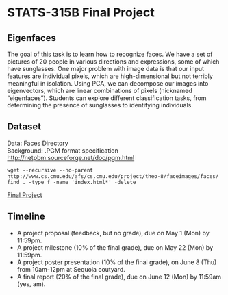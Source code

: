 # STATS-315B Final Project

## Eigenfaces
The goal of this task is to learn how to recognize faces. We have a set of pictures of 20 people in various directions and expressions, some of which have sunglasses. One major problem with image data is that our input features are individual pixels, which are high-dimensional but not terribly meaningful in isolation. Using PCA, we can decompose our images into eigenvectors, which are linear combinations of pixels (nicknamed “eigenfaces”). Students can explore different classification tasks, from determining the presence of sunglasses to identifying individuals.

## Dataset
Data: Faces Directory   
Background: .PGM format specification  
http://netpbm.sourceforge.net/doc/pgm.html
```
wget --recursive --no-parent http://www.cs.cmu.edu/afs/cs.cmu.edu/project/theo-8/faceimages/faces/
find . -type f -name 'index.html*' -delete
```

[Final Project](https://stanford-stats315b.github.io/spring2023/projects/)

## Timeline
- A project proposal (feedback, but no grade), due on May 1 (Mon) by 11:59pm.
- A project milestone (10% of the final grade), due on May 22 (Mon) by 11:59pm.
- A project poster presentation (10% of the final grade), on June 8 (Thu) from 10am-12pm at Sequoia coutyard.
- A final report (20% of the final grade), due on June 12 (Mon) by 11:59am (yes, am).
